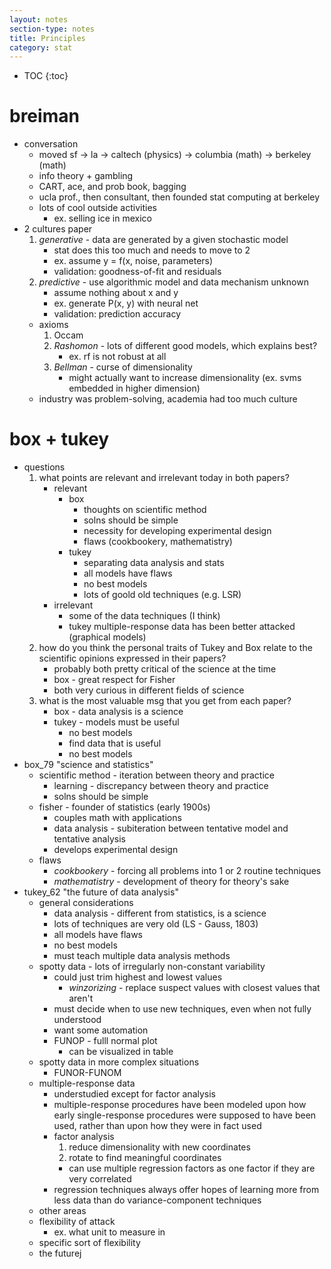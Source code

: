 ```yaml
---
layout: notes
section-type: notes
title: Principles
category: stat
---
```

* TOC
{:toc}

# breiman
- conversation
	- moved sf -> la -> caltech (physics) -> columbia (math) -> berkeley (math)
	- info theory + gambling
	- CART, ace, and prob book, bagging
	- ucla prof., then consultant, then founded stat computing at berkeley
	- lots of cool outside activities
		- ex. selling ice in mexico
- 2 cultures paper
	1. *generative* - data are generated by a given stochastic model
		- stat does this too much and needs to move to 2
		- ex. assume y = f(x, noise, parameters)
		- validation: goodness-of-fit and residuals
	2. *predictive* - use algorithmic model and data mechanism unknown
		- assume nothing about x and y
		- ex. generate P(x, y) with neural net
		- validation: prediction accuracy
	- axioms
		1. Occam
		2. *Rashomon* - lots of different good models, which explains best?
			- ex. rf is not robust at all
		3. *Bellman* - curse of dimensionality
			- might actually want to increase dimensionality (ex. svms embedded in higher dimension)
	- industry was problem-solving, academia had too much culture
		

# box + tukey
- questions
	1. what points are relevant and irrelevant today in both papers? 
		- relevant
			- box
				- thoughts on scientific method
				- solns should be simple
				- necessity for developing experimental design
				- flaws (cookbookery, mathematistry)
			- tukey
				- separating data analysis and stats
				- all models have flaws
				- no best models
				- lots of goold old techniques (e.g. LSR)
		- irrelevant
			- some of the data techniques (I think)
			- tukey multiple-response data has been better attacked (graphical models)
	2. how do you think the personal traits of Tukey and Box relate to the scientific opinions expressed in their papers?
		- probably both pretty critical of the science at the time
		- box - great respect for Fisher
		- both very curious in different fields of science
	3. what is the most valuable msg that you get from each paper?
		- box - data analysis is a science
		- tukey - models must be useful
			- no best models
			- find data that is useful
			- no best models
- box_79 "science and statistics"
	- scientific method - iteration between theory and practice
		- learning - discrepancy between theory and practice
		- solns should be simple
	- fisher - founder of statistics (early 1900s)
		- couples math with applications
		- data analysis - subiteration between tentative model and tentative analysis
		- develops experimental design
	- flaws
		- *cookbookery* - forcing all problems into 1 or 2 routine techniques
		- *mathematistry* - development of theory for theory's sake
- tukey_62 "the future of data analysis"
	- general considerations
		- data analysis - different from statistics, is a science
		- lots of techniques are very old (LS - Gauss, 1803)
		- all models have flaws
		- no best models
		- must teach multiple data analysis methods
	- spotty data - lots of irregularly non-constant variability
		- could just trim highest and lowest values
			- *winzorizing* - replace suspect values with closest values that aren't
		- must decide when to use new techniques, even when not fully understood
		- want some automation
		- FUNOP - fulll normal plot
			- can be visualized in table
	- spotty data in more complex situations
		- FUNOR-FUNOM
	- multiple-response data
		- understudied except for factor analysis
		- multiple-response procedures have been modeled upon how early single-response procedures were supposed to have been used, rather than upon how they were in fact used
		- factor analysis
			1. reduce dimensionality with new coordinates
			2. rotate to find meaningful coordinates
			- can use multiple regression factors as one factor if they are very correlated
		- regression techniques always offer hopes of learning more from less data than do variance-component techniques
	- other areas
	- flexibility of attack
		- ex. what unit to measure in
	- specific sort of flexibility
	- the futurej